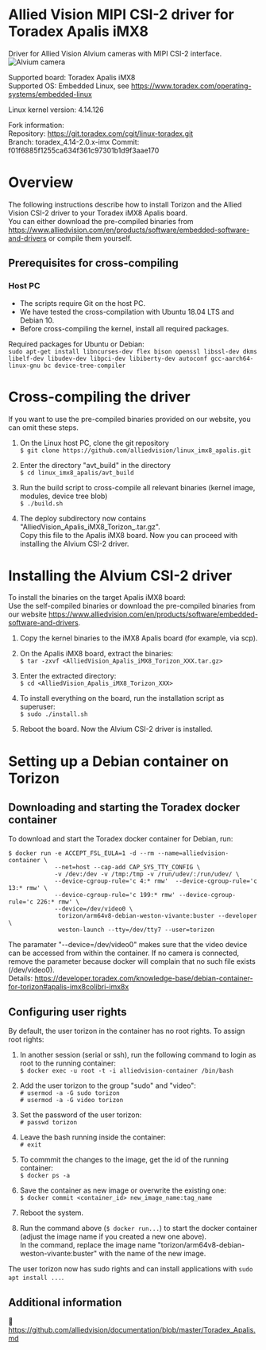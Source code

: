 # Allied Vision MIPI CSI-2 driver for Toradex Apalis iMX8

Driver for Allied Vision Alvium cameras with MIPI CSI-2 interface.   
![Alvium camera](https://cdn.alliedvision.com/fileadmin/content/images/cameras/Alvium/various/alvium-cameras-models.png)

Supported board: Toradex Apalis iMX8   
Supported OS: Embedded Linux, see https://www.toradex.com/operating-systems/embedded-linux

Linux kernel version: 4.14.126

Fork information:   
Repository: https://git.toradex.com/cgit/linux-toradex.git   
Branch: toradex_4.14-2.0.x-imx
Commit: f01f6885f1255ca634f361c97301b1d9f3aae170

# Overview
The following instructions describe how to install Torizon and the Allied Vision CSI-2 driver to your Toradex iMX8 Apalis board.  
You can either download the pre-compiled binaries from https://www.alliedvision.com/en/products/software/embedded-software-and-drivers or compile them yourself.

## Prerequisites for cross-compiling
### Host PC
* The scripts require Git on the host PC.
* We have tested the cross-compilation with Ubuntu 18.04 LTS and Debian 10.
* Before cross-compiling the kernel, install all required packages.    

Required packages for Ubuntu or Debian:   
```sudo apt-get install libncurses-dev flex bison openssl libssl-dev dkms libelf-dev libudev-dev libpci-dev libiberty-dev autoconf gcc-aarch64-linux-gnu bc device-tree-compiler```

# Cross-compiling the driver
If you want to use the pre-compiled binaries provided on our website, you can omit these steps.  

1. On the Linux host PC, clone the git repository   
   ```$ git clone https://github.com/alliedvision/linux_imx8_apalis.git```

2. Enter the directory "avt_build" in the directory   
   ```$ cd linux_imx8_apalis/avt_build```
   
3. Run the build script to cross-compile all relevant binaries (kernel image, modules, device tree blob)   
   ```$ ./build.sh```
   
4. The deploy subdirectory now contains "AlliedVision_Apalis_iMX8_Torizon_<git-rev>.tar.gz".   
   Copy this file to the Apalis iMX8 board. Now you can proceed with installing the Alvium CSI-2 driver.

# Installing the Alvium CSI-2 driver
To install the binaries on the target Apalis iMX8 board:  
Use the self-compiled binaries or download the pre-compiled binaries from our website https://www.alliedvision.com/en/products/software/embedded-software-and-drivers.   

1. Copy the kernel binaries to the iMX8 Apalis board (for example, via scp).

2. On the Apalis iMX8 board, extract the binaries:   
   ```$ tar -zxvf <AlliedVision_Apalis_iMX8_Torizon_XXX.tar.gz>```
   
3. Enter the extracted directory:   
   ```$ cd <AlliedVision_Apalis_iMX8_Torizon_XXX>```
   
4. To install everything on the board, run the installation script as superuser:   
   ```$ sudo ./install.sh```
   
5. Reboot the board. Now the Alvium CSI-2 driver is installed.

# Setting up a Debian container on Torizon
## Downloading and starting the Toradex docker container

To download and start the Toradex docker container for Debian, run:
```
$ docker run -e ACCEPT_FSL_EULA=1 -d --rm --name=alliedvision-container \
			 --net=host --cap-add CAP_SYS_TTY_CONFIG \
             -v /dev:/dev -v /tmp:/tmp -v /run/udev/:/run/udev/ \
             --device-cgroup-rule='c 4:* rmw'  --device-cgroup-rule='c 13:* rmw' \
		     --device-cgroup-rule='c 199:* rmw' --device-cgroup-rule='c 226:* rmw' \
			 --device=/dev/video0 \
              torizon/arm64v8-debian-weston-vivante:buster --developer \
			  weston-launch --tty=/dev/tty7 --user=torizon 
```

The paramater "--device=/dev/video0" makes sure that the video device can be accessed from within the container.
If no camera is connected, remove the parameter because docker will complain that no such file exists (/dev/video0).   
Details: https://developer.toradex.com/knowledge-base/debian-container-for-torizon#apalis-imx8colibri-imx8x

## Configuring user rights
By default, the user torizon in the container has no root rights. 
To assign root rights:    

1. In another session (serial or ssh), run the following command to login as root to the running container:   
```$ docker exec -u root -t -i alliedvision-container /bin/bash```

2. Add the user torizon to the group "sudo" and "video":   
```# usermod -a -G sudo torizon```   
```# usermod -a -G video torizon```   

3. Set the password of the user torizon:   
```# passwd torizon```

4. Leave the bash running inside the container:   
```# exit```

5. To commmit the changes to the image, get the id of the running container:   
```$ docker ps -a```

6. Save the container as new image or overwrite the existing one:   
```$ docker commit <container_id> new_image_name:tag_name```

7. Reboot the system.   
8. Run the command above (```$ docker run...```) to start the docker container (adjust the image name if you created a new one above).   
In the command, replace the image name "torizon/arm64v8-debian-weston-vivante:buster" with the name of the new image.   

The user torizon now has sudo rights and can install applications with ```sudo apt install ...```.


 ## Additional information
 :open_book:
 https://github.com/alliedvision/documentation/blob/master/Toradex_Apalis.md
